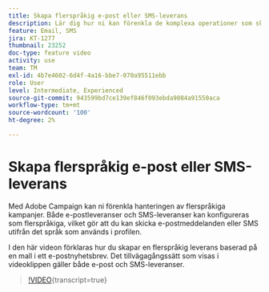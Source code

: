 ```yaml
---
title: Skapa flerspråkig e-post eller SMS-leverans
description: Lär dig hur ni kan förenkla de komplexa operationer som skickas med flerspråkiga kampanjer.
feature: Email, SMS
jira: KT-1277
thumbnail: 23252
doc-type: feature video
activity: use
team: TM
exl-id: 4b7e4602-6d4f-4a16-bbe7-070a95511ebb
role: User
level: Intermediate, Experienced
source-git-commit: 943599bd7ce139ef846f093ebda9084a91550aca
workflow-type: tm+mt
source-wordcount: '100'
ht-degree: 2%

---
```


# Skapa flerspråkig e-post eller SMS-leverans

Med Adobe Campaign kan ni förenkla hanteringen av flerspråkiga kampanjer. Både e-postleveranser och SMS-leveranser kan konfigureras som flerspråkiga, vilket gör att du kan skicka e-postmeddelanden eller SMS utifrån det språk som används i profilen.

I den här videon förklaras hur du skapar en flerspråkig leverans baserad på en mall i ett e-postnyhetsbrev. Det tillvägagångssätt som visas i videoklippen gäller både e-post och SMS-leveranser.

>[!VIDEO](https://video.tv.adobe.com/v/23252?learn=on){transcript=true}
